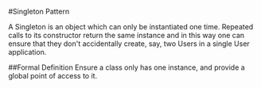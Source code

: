#Singleton Pattern

A Singleton is an object which can only be instantiated one time. Repeated calls to its constructor return the same instance and in this way one can ensure that they don't accidentally create, say, two Users in a single User application. 


##Formal Definition
    Ensure a class only has one instance, and provide a global point of access to it.